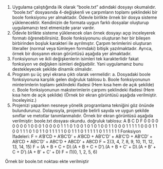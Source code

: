 1. Uygulama çalıştığında ilk olarak “boole.txt” adındaki dosyayı okumalıdır. “boole.txt” dosyasında 4-değişkenli
ve çarpımların toplamı şeklindeki bir boole fonksiyonu yer almaktadır. Ödevle birlikte örnek bir dosya
sisteme yüklenecektir. Kendinizin de formata uygun farklı dosyalar oluşturup uygulamanızı test etmenizde
yarar vardır.
2. Ödevle birlikte sisteme yüklenecek olan örnek dosyayı açıp inceleyerek formatı öğrenebilirsiniz. Boole
fonksiyonunu oluşturan her bir bileşen birbirinden boşluk karakteri ile ayrılmıştır. Çarpım terimlerini
oluşturan literaller (normal veya tümleyen formdaki) bitişik yazılmaktadır. Ayrıca, örnek bir dosyanın ekran
görüntüsü aşağıda yer almaktadır.
3. Fonksiyonun ve ikili değişkenlerin isimleri tek karakterlidir fakat fonksiyon ve değişken isimleri değişebilir.
Yani uygulamanız bunu destekleyecek şekilde dinamik olmalıdır.
4. Program şu üç şeyi ekrana çıktı olarak vermelidir:
a. Dosyadaki boole fonksiyonuna karşılık gelen doğruluk tablosu
b. Boole fonksiyonunun minterimlerin toplamı şeklindeki ifadesi (Hem kısa hem de açık şekilde)
c. Boole fonksiyonunun maksterimlerin çarpımı şeklindeki ifadesi (Hem kısa hem de açık şekilde)
(Örnek bir ekran görüntüsü aşağıda verilmiştir. İnceleyiniz.)
5. Projenizi yaparken nesneye yönelik programlama tekniğini göz önünde bulundurunuz. Dolayısıyla, projenizde
belirli sayıda ve uygun şekilde sınıflar ve metotlar tanımlanmalıdır.
Örnek bir ekran görüntüsü aşağıda verilmiştir:
boole.txt dosyası okundu.
doğruluk tablosu:
A B C D F
0 0 0 0 0
0 0 0 1 0
0 0 1 0 0
0 0 1 1 1
0 1 0 0 1
0 1 0 1 0
0 1 1 0 0
0 1 1 1 1
1 0 0 0 1
1 0 0 1 1
1 0 1 0 1
1 0 1 1 1
1 1 0 0 1
1 1 0 1 1
1 1 1 0 1
1 1 1 1 1
Fonksiyon İfadeleri:
F = A’B’CD + A’BC’D’ + A’BCD + AB’C’D’ + AB’C’D + AB’CD’ + AB’CD + ABC’D’ + ABC’D + ABCD’ + ABCD
F = Σ(3, 4, 7, 8, 9, 10, 11, 12, 13, 14, 15)
F = (A + B + C + D).(A + B + C + D’).(A + B + C’ + D).(A + B’ + C + D’).(A + B’ + C’ + D)
F = ∏(0, 1, 2, 5, 6)

Örnek bir boole.txt noktası ekte verilmiştir
